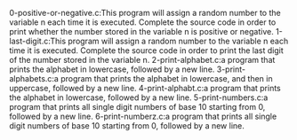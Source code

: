 0-positive-or-negative.c:This program will assign a random number to the variable n each time it is executed. Complete the source code in order to print whether the number stored in the variable n is positive or negative.
1-last-digit.c:This program will assign a random number to the variable n each time it is executed. Complete the source code in order to print the last digit of the number stored in the variable n.
2-print-alphabet.c:a program that prints the alphabet in lowercase, followed by a new line.
3-print-alphabets.c:a program that prints the alphabet in lowercase, and then in uppercase, followed by a new line.
4-print-alphabt.c:a program that prints the alphabet in lowercase, followed by a new line.
5-print-numbers.c:a program that prints all single digit numbers of base 10 starting from 0, followed by a new line.
6-print-numberz.c:a program that prints all single digit numbers of base 10 starting from 0, followed by a new line.
